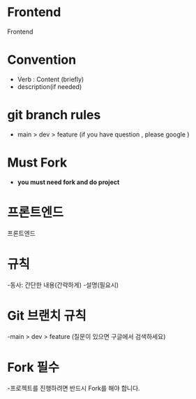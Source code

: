 # Frontend
Frontend

# Convention

- Verb : Content (briefly)
- description(if needed)

# git branch rules
- main > dev > feature (if you have question , please google )

# Must Fork
- **you must need fork and do project**

# 프론트엔드
프론트엔드

# 규칙
-동사: 간단한 내용(간략하게)
-설명(필요시)

# Git 브랜치 규칙
-main > dev > feature (질문이 있으면 구글에서 검색하세요)

# Fork 필수
-프로젝트를 진행하려면 반드시 Fork를 해야 합니다.
